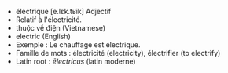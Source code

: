 - électrique	[e.lɛk.tʁik]	Adjectif
- Relatif à l'électricité.
- thuộc về điện (Vietnamese)
- electric (English)
- Exemple : Le chauffage est électrique.
- Famille de mots : électricité (electricity), électrifier (to electrify)	
- Latin root : *ēlectricus* (latin moderne)